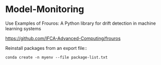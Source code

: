 # Model-Monitoring
Use Examples of Frouros: A Python library for drift detection in machine learning systems

https://github.com/IFCA-Advanced-Computing/frouros


Reinstall packages from an export file::

    conda create -n myenv --file package-list.txt